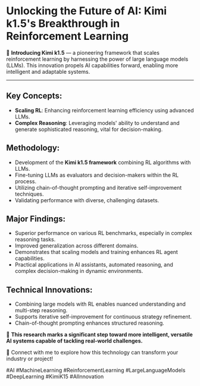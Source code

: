 # Unlocking the Future of AI: Kimi k1.5's Breakthrough in Reinforcement Learning

🚀 **Introducing Kimi k1.5** — a pioneering framework that scales reinforcement learning by harnessing the power of large language models (LLMs). This innovation propels AI capabilities forward, enabling more intelligent and adaptable systems.

---

## Key Concepts:
- **Scaling RL**: Enhancing reinforcement learning efficiency using advanced LLMs.
- **Complex Reasoning**: Leveraging models' ability to understand and generate sophisticated reasoning, vital for decision-making.

## Methodology:
- Development of the **Kimi k1.5 framework** combining RL algorithms with LLMs.
- Fine-tuning LLMs as evaluators and decision-makers within the RL process.
- Utilizing chain-of-thought prompting and iterative self-improvement techniques.
- Validating performance with diverse, challenging datasets.

## Major Findings:
- Superior performance on various RL benchmarks, especially in complex reasoning tasks.
- Improved generalization across different domains.
- Demonstrates that scaling models and training enhances RL agent capabilities.
- Practical applications in AI assistants, automated reasoning, and complex decision-making in dynamic environments.

## Technical Innovations:
- Combining large models with RL enables nuanced understanding and multi-step reasoning.
- Supports iterative self-improvement for continuous strategy refinement.
- Chain-of-thought prompting enhances structured reasoning.

🌟 **This research marks a significant step toward more intelligent, versatile AI systems capable of tackling real-world challenges.**

🤝 Connect with me to explore how this technology can transform your industry or project!

#AI #MachineLearning #ReinforcementLearning #LargeLanguageModels #DeepLearning #KimiK15 #AIInnovation